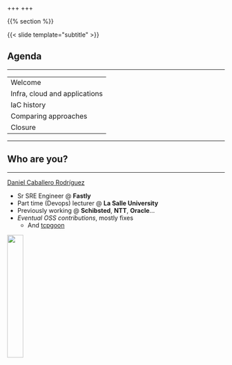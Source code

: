 +++
+++

{{% section %}}

{{< slide template="subtitle" >}}

## Agenda

---

| |
|---|
| Welcome |
| Infra, cloud and applications |
| IaC history |
| Comparing approaches |
| Closure |

---

## Who are you?

---

[Daniel Caballero Rodríguez](https://www.linkedin.com/in/danicaba/)

* Sr SRE Engineer @ **Fastly**
* Part time (Devops) lecturer @ **La Salle University**
* Previously working @ **Schibsted**, **NTT**, **Oracle**...
* *Eventual OSS contributions*, mostly fixes
    * And [tcpgoon](https://github.com/dachad/tcpgoon)

<img src="images/publicProfileSmall.jpg" style="width:27%;">
